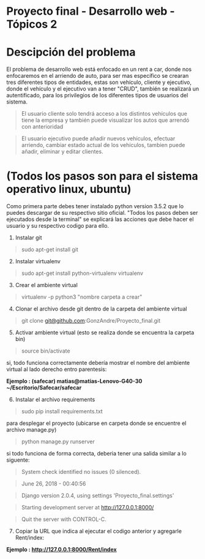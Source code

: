 Proyecto final - Desarrollo web - Tópicos 2
========================================================================================================================================


Descipción del problema
========================================================================================================================================
El problema de desarrollo web está enfocado en un rent a car, donde nos enfocaremos en el arriendo de auto, para ser mas específico se crearan tres diferentes tipos de entidades, estas son vehículo, cliente y ejecutivo, donde el vehículo y el ejecutivo van a tener "CRUD", también se realizará un autentificado, para los privilegios de los diferentes tipos de usuarios del sistema.
>El usuario cliente solo tendrá acceso a los distintos vehículos que tiene la empresa y también puede visualizar los autos que arrendó con anterioridad

>El usuario ejecutivo puede añadir nuevos vehículos, efectuar arriendo, cambiar estado actual de los vehículos, tambien puede añadir, eliminar y editar clientes.




(Todos los pasos son para el sistema operativo linux, ubuntu)
========================================================================================================================================
Como primera parte debes tener instalado python version 3.5.2 que lo puedes descargar de su respectivo sitio oficial.
"Todos los pasos deben ser ejecutados desde la terminal"
se explicará las acciones que debe hacer el usuario y su respectivo codigo para ello.

1. Instalar git
>sudo apt-get install git

2. Instalar virtualenv
>sudo apt-get install python-virtualenv virtualenv

3. Crear el ambiente virtual
>virtualenv -p python3 "nombre carpeta a crear"

4. Clonar el archivo desde git dentro de la carpeta del ambiente virtual
>git clone git@github.com:GonzAndre/Proyecto_final.git


5. Activar ambiente virtual (esto se realiza donde se encuentra la carpeta bin)
>source bin/activate

si, todo funciona correctamente debería mostrar el nombre del ambiente virtual al lado derecho entro parentesis:

  **Ejemplo :
   (safecar) matias@matias-Lenovo-G40-30 ~/Escritorio/Safecar/safecar**

6. Instalar el archivo requirements
>sudo pip install requirements.txt

para desplegar el proyecto (ubicarse en carpeta donde se encuentre el archivo manage.py)
>python manage.py runserver

si todo funciona de forma correcta, deberia tener una salida similar a lo siguente:

>System check identified no issues (0 silenced).

>June 26, 2018 - 00:40:56

>Django version 2.0.4, using settings 'Proyecto_final.settings'

>Starting development server at http://127.0.0.1:8000/

>Quit the server with CONTROL-C.

7. Copiar la URL que indica al ejecutar el codigo anterior y agregarle Rent/index:

  **Ejemplo :
   http://127.0.0.1:8000/Rent/index**


